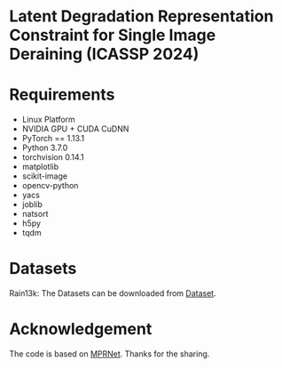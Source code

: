 # Latent Degradation Representation Constraint for Single Image Deraining (ICASSP 2024)
# Requirements
* Linux Platform
* NVIDIA GPU + CUDA CuDNN
* PyTorch == 1.13.1
* Python 3.7.0
* torchvision 0.14.1
* matplotlib
* scikit-image
* opencv-python
* yacs
* joblib
* natsort
* h5py
* tqdm


# Datasets
Rain13k: The Datasets can be downloaded from [Dataset](https://github.com/kuijiang94/MSPFN?tab=readme-ov-file).

# Acknowledgement
The code is based on [MPRNet](https://github.com/swz30/MPRNet). Thanks for the sharing.

